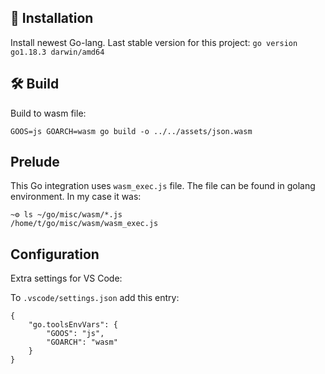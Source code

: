 ## 🚴 Installation

Install newest Go-lang. Last stable version for this project:
`go version go1.18.3 darwin/amd64`

## 🛠️ Build

Build to wasm file:

`GOOS=js GOARCH=wasm go build -o ../../assets/json.wasm`

## Prelude
This Go integration uses `wasm_exec.js` file.
The file can be found in golang environment. In my case it was:

```
~⚙ ls ~/go/misc/wasm/*.js
/home/t/go/misc/wasm/wasm_exec.js
```

## Configuration

Extra settings for VS Code:

To `.vscode/settings.json` add this entry:

```
{
    "go.toolsEnvVars": {
        "GOOS": "js",
        "GOARCH": "wasm"
    }
}
```
